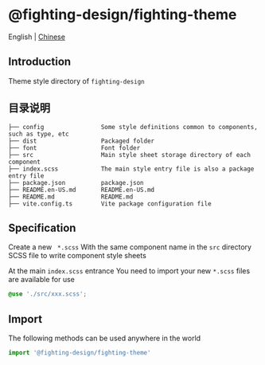 # @fighting-design/fighting-theme

English | [Chinese](./README.md)

## Introduction

Theme style directory of `fighting-design`

## 目录说明

```
├── config                Some style definitions common to components, such as type, etc
├── dist                  Packaged folder
├── font                  Font folder
├── src                   Main style sheet storage directory of each component
├── index.scss            The main style entry file is also a package entry file
├── package.json          package.json
├── README.en-US.md       README.en-US.md
├── README.md             README.md
├── vite.config.ts        Vite package configuration file
```

## Specification

Create a new ` *.scss` With the same component name in the `src` directory SCSS file to write component style sheets

At the main `index.scss` entrance You need to import your new `*.scss` files are available for use

```scss
@use './src/xxx.scss';
```

## Import

The following methods can be used anywhere in the world

```ts
import '@fighting-design/fighting-theme'
```
